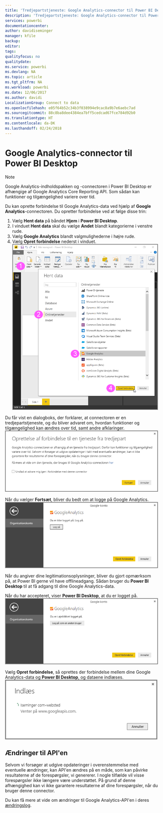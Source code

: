```yaml
---
title: 'Tredjepartstjeneste: Google Analytics-connector til Power BI Desktop'
description: 'Tredjepartstjeneste: Google Analytics-connector til Power BI Desktop'
services: powerbi
documentationcenter: 
author: davidiseminger
manager: kfile
backup: 
editor: 
tags: 
qualityfocus: no
qualitydate: 
ms.service: powerbi
ms.devlang: NA
ms.topic: article
ms.tgt_pltfrm: NA
ms.workload: powerbi
ms.date: 12/06/2017
ms.author: davidi
LocalizationGroup: Connect to data
ms.openlocfilehash: e05f64b52c34b3f038994e9cac8a9b7e6aebc7ad
ms.sourcegitcommit: 88c8ba8dee4384ea7bff5cedcad67fce784d92b0
ms.translationtype: HT
ms.contentlocale: da-DK
ms.lasthandoff: 02/24/2018
---
```

# <a name="google-analytics-connector-for-power-bi-desktop"></a>Google Analytics-connector til Power BI Desktop
> [!NOTE]
> Google Analytics-indholdspakken og -connectoren i Power BI Desktop er afhængige af Google Analytics Core Reporting API. Som sådan kan funktioner og tilgængelighed variere over tid.
> 
> 

Du kan oprette forbindelse til Google Analytics-data ved hjælp af **Google Analytics**-connectoren. Du opretter forbindelse ved at følge disse trin:

1. Vælg **Hent data** på båndet **Hjem** i **Power BI Desktop**.
2. I vinduet **Hent data** skal du vælge **Andet** blandt kategorierne i venstre rude.
3. Vælg **Google Analytics** blandt valgmulighederne i højre rude.
4. Vælg **Opret forbindelse** nederst i vinduet.  
   ![](media/service-google-analytics-connector/tps_googleanalytics_1.png)

Du får vist en dialogboks, der forklarer, at connectoren er en tredjepartstjeneste, og du bliver advaret om, hvordan funktioner og tilgængelighed kan ændres over tid, samt andre afklaringer.  
![](media/service-google-analytics-connector/tps_googleanalytics_2.png)

Når du vælger **Fortsæt**, bliver du bedt om at logge på Google Analytics.  
![](media/service-google-analytics-connector/tps_googleanalytics_3.png)

Når du angiver dine legitimationsoplysninger, bliver du gjort opmærksom på, at Power BI gerne vil have offlineadgang. Sådan bruger du **Power BI Desktop** til at få adgang til dine Google Analytics-data.  

Når du har accepteret, viser **Power BI Desktop**, at du er logget på.  
![](media/service-google-analytics-connector/tps_googleanalytics_5.png)

Vælg **Opret forbindelse**, så oprettes der forbindelse mellem dine Google Analytics-data og **Power BI Desktop**, og dataene indlæses.  
![](media/service-google-analytics-connector/tps_googleanalytics_6.png)

## <a name="changes-to-the-api"></a>Ændringer til API'en
Selvom vi forsøger at udgive opdateringer i overenstemmelse med eventuelle ændringer, kan API'en ændres på en måde, som kan påvirke resultaterne af de forespørgsler, vi genererer. I nogle tilfælde vil visse forespørgsler ikke længere være understøttet. På grund af denne afhængighed kan vi ikke garantere resultaterne af dine forespørgsler, når du bruger denne connector.

Du kan få mere at vide om ændringer til Google Analytics-API'en i deres [ændringslog](https://developers.google.com/analytics/devguides/changelog).

